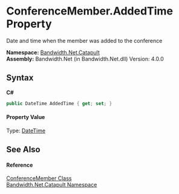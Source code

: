 ﻿# ConferenceMember.AddedTime Property 
 

Date and time when the member was added to the conference

**Namespace:**&nbsp;<a href ="N_Bandwidth_Net_Catapult.md">Bandwidth.Net.Catapult</a><br />**Assembly:**&nbsp;Bandwidth.Net (in Bandwidth.Net.dll) Version: 4.0.0

## Syntax

**C#**<br />
``` C#
public DateTime AddedTime { get; set; }
```


#### Property Value
Type: <a href="http://msdn2.microsoft.com/en-us/library/03ybds8y" target="_blank">DateTime</a>

## See Also


#### Reference
<a href ="T_Bandwidth_Net_Catapult_ConferenceMember.md">ConferenceMember Class</a><br /><a href ="N_Bandwidth_Net_Catapult.md">Bandwidth.Net.Catapult Namespace</a><br />